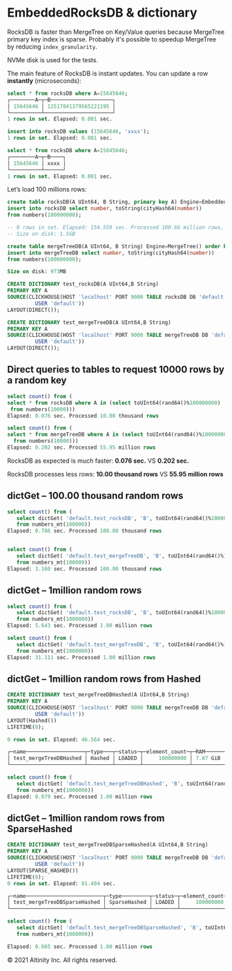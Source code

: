 # EmbeddedRocksDB & dictionary

RocksDB is faster than MergeTree on Key/Value queries because MergeTree primary key index is sparse. Probably it's possible to speedup MergeTree by reducing `index_granularity`.

NVMe disk is used for the tests.

The main feature of RocksDB is instant updates. You can update a row **instantly** \(microseconds\):

```sql
select * from rocksDB where A=15645646;
┌────────A─┬─B────────────────────┐
│ 15645646 │ 12517841379565221195 │
└──────────┴──────────────────────┘
1 rows in set. Elapsed: 0.001 sec.

insert into rocksDB values (15645646, 'xxxx');
1 rows in set. Elapsed: 0.001 sec.

select * from rocksDB where A=15645646;
┌────────A─┬─B────┐
│ 15645646 │ xxxx │
└──────────┴──────┘
1 rows in set. Elapsed: 0.001 sec.
```

Let’s load 100 millions rows:

```sql
create table rocksDB(A UInt64, B String, primary key A) Engine=EmbeddedRocksDB();
insert into rocksDB select number, toString(cityHash64(number)) 
from numbers(100000000);

-- 0 rows in set. Elapsed: 154.559 sec. Processed 100.66 million rows, 805.28 MB (651.27 thousand rows/s., 5.21 MB/s.) 
-- Size on disk: 1.5GB

create table mergeTreeDB(A UInt64, B String) Engine=MergeTree() order by A;
insert into mergeTreeDB select number, toString(cityHash64(number))
from numbers(100000000);

Size on disk: 973MB
```

```sql
CREATE DICTIONARY test_rocksDB(A UInt64,B String)
PRIMARY KEY A
SOURCE(CLICKHOUSE(HOST 'localhost' PORT 9000 TABLE rocksDB DB 'default' 
         USER 'default'))
LAYOUT(DIRECT());

CREATE DICTIONARY test_mergeTreeDB(A UInt64,B String)
PRIMARY KEY A
SOURCE(CLICKHOUSE(HOST 'localhost' PORT 9000 TABLE mergeTreeDB DB 'default' 
         USER 'default'))
LAYOUT(DIRECT());
```

## Direct queries to tables to request 10000 rows by a random key <a id="EmbeddedRocksDB&amp;dictionary-Directqueriestotablestorequest10000rowsbyarandomkey"></a>

```sql
select count() from (
select * from rocksDB where A in (select toUInt64(rand64()%100000000) 
 from numbers(10000)))
Elapsed: 0.076 sec. Processed 10.00 thousand rows

select count() from (
select * from mergeTreeDB where A in (select toUInt64(rand64()%100000000) 
  from numbers(10000)))
Elapsed: 0.202 sec. Processed 55.95 million rows
```

RocksDB as expected is much faster: **0.076 sec.** VS **0.202 sec.**

RocksDB processes less rows: **10.00 thousand rows** VS **55.95 million rows**

## dictGet – 100.00 thousand random rows <a id="EmbeddedRocksDB&amp;dictionary-dictGet&#x2013;100.00thousandrandomrows"></a>

```sql
select count() from (
   select dictGet( 'default.test_rocksDB', 'B', toUInt64(rand64()%100000000) ) 
   from numbers_mt(100000))
Elapsed: 0.786 sec. Processed 100.00 thousand rows


select count() from (
   select dictGet( 'default.test_mergeTreeDB', 'B', toUInt64(rand64()%100000000) )
   from numbers_mt(100000))
Elapsed: 3.160 sec. Processed 100.00 thousand rows
```

## dictGet – 1million random rows <a id="EmbeddedRocksDB&amp;dictionary-dictGet&#x2013;1millionrandomrows"></a>

```sql
select count() from (
   select dictGet( 'default.test_rocksDB', 'B', toUInt64(rand64()%100000000) ) 
   from numbers_mt(1000000))
Elapsed: 5.643 sec. Processed 1.00 million rows

select count() from (
   select dictGet( 'default.test_mergeTreeDB', 'B', toUInt64(rand64()%100000000) )
   from numbers_mt(1000000))  
Elapsed: 31.111 sec. Processed 1.00 million rows
```

## dictGet – 1million random rows from Hashed <a id="EmbeddedRocksDB&amp;dictionary-dictGet&#x2013;1millionrandomrowsfromHashed"></a>

```sql
CREATE DICTIONARY test_mergeTreeDBHashed(A UInt64,B String)
PRIMARY KEY A
SOURCE(CLICKHOUSE(HOST 'localhost' PORT 9000 TABLE mergeTreeDB DB 'default' 
         USER 'default'))
LAYOUT(Hashed())
LIFETIME(0);

0 rows in set. Elapsed: 46.564 sec.

┌─name───────────────────┬─type───┬─status─┬─element_count─┬─RAM──────┐
│ test_mergeTreeDBHashed │ Hashed │ LOADED │     100000000 │ 7.87 GiB │
└────────────────────────┴────────┴────────┴───────────────┴──────────┘

select count() from (
   select dictGet( 'default.test_mergeTreeDBHashed', 'B', toUInt64(rand64()%100000000) )
   from numbers_mt(1000000))  
Elapsed: 0.079 sec. Processed 1.00 million rows
```

## dictGet – 1million random rows from SparseHashed <a id="EmbeddedRocksDB&amp;dictionary-dictGet&#x2013;1millionrandomrowsfromSparseHashed"></a>

```sql
CREATE DICTIONARY test_mergeTreeDBSparseHashed(A UInt64,B String)
PRIMARY KEY A
SOURCE(CLICKHOUSE(HOST 'localhost' PORT 9000 TABLE mergeTreeDB DB 'default' 
         USER 'default'))
LAYOUT(SPARSE_HASHED())
LIFETIME(0);
0 rows in set. Elapsed: 81.404 sec.

┌─name─────────────────────────┬─type─────────┬─status─┬─element_count─┬─RAM──────┐
│ test_mergeTreeDBSparseHashed │ SparseHashed │ LOADED │     100000000 │ 4.24 GiB │
└──────────────────────────────┴──────────────┴────────┴───────────────┴──────────┘

select count() from (
   select dictGet( 'default.test_mergeTreeDBSparseHashed', 'B', toUInt64(rand64()%100000000) )
   from numbers_mt(1000000))  

Elapsed: 0.065 sec. Processed 1.00 million rows
```

© 2021 Altinity Inc. All rights reserved.

